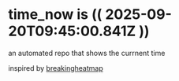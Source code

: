 # time_now is (( 2025-09-20T09:45:00.841Z ))

an automated repo that shows the currnent time

inspired by [breakingheatmap](https://github.com/breakingheatmap/breakingheatmap)
